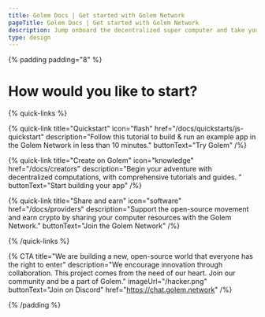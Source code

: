 ```yaml
---
title: Golem Docs | Get started with Golem Network
pageTitle: Golem Docs | Get started with Golem Network
description: Jump onboard the decentralized super computer and take your applications to the next level.
type: design
---
```


{% padding padding="8" %}

# How would you like to start?

{% quick-links %}

{% quick-link title="Quickstart" icon="flash" href="/docs/quickstarts/js-quickstart" description="Follow this tutorial to build & run an example app in the Golem Network in less than 10 minutes." buttonText="Try Golem" /%}

{% quick-link title="Create on Golem" icon="knowledge" href="/docs/creators" description="Begin your adventure with decentralized computations, with comprehensive tutorials and guides. " buttonText="Start building your app" /%}

{% quick-link title="Share and earn" icon="software" href="/docs/providers" description="Support the open-source movement and earn crypto by sharing your computer resources with the Golem Network." buttonText="Join the Golem Network" /%}

{% /quick-links %}

{% CTA
    title="We are building a new, open-source world that everyone has the right to enter" description="We encourage innovation through collaboration. This project comes from the need of our heart. Join our community and be a part of Golem." imageUrl="/hacker.png" buttonText="Join on Discord" href="https://chat.golem.network"
 /%}

{% /padding %}
